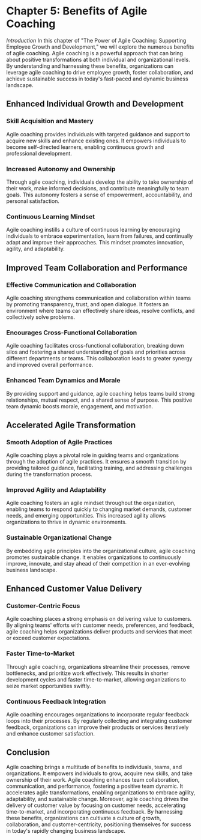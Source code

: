 Chapter 5: Benefits of Agile Coaching
=====================================

*Introduction* In this chapter of "The Power of Agile Coaching: Supporting Employee Growth and Development," we will explore the numerous benefits of agile coaching. Agile coaching is a powerful approach that can bring about positive transformations at both individual and organizational levels. By understanding and harnessing these benefits, organizations can leverage agile coaching to drive employee growth, foster collaboration, and achieve sustainable success in today's fast-paced and dynamic business landscape.

Enhanced Individual Growth and Development
------------------------------------------

### Skill Acquisition and Mastery

Agile coaching provides individuals with targeted guidance and support to acquire new skills and enhance existing ones. It empowers individuals to become self-directed learners, enabling continuous growth and professional development.

### Increased Autonomy and Ownership

Through agile coaching, individuals develop the ability to take ownership of their work, make informed decisions, and contribute meaningfully to team goals. This autonomy fosters a sense of empowerment, accountability, and personal satisfaction.

### Continuous Learning Mindset

Agile coaching instills a culture of continuous learning by encouraging individuals to embrace experimentation, learn from failures, and continually adapt and improve their approaches. This mindset promotes innovation, agility, and adaptability.

Improved Team Collaboration and Performance
-------------------------------------------

### Effective Communication and Collaboration

Agile coaching strengthens communication and collaboration within teams by promoting transparency, trust, and open dialogue. It fosters an environment where teams can effectively share ideas, resolve conflicts, and collectively solve problems.

### Encourages Cross-Functional Collaboration

Agile coaching facilitates cross-functional collaboration, breaking down silos and fostering a shared understanding of goals and priorities across different departments or teams. This collaboration leads to greater synergy and improved overall performance.

### Enhanced Team Dynamics and Morale

By providing support and guidance, agile coaching helps teams build strong relationships, mutual respect, and a shared sense of purpose. This positive team dynamic boosts morale, engagement, and motivation.

Accelerated Agile Transformation
--------------------------------

### Smooth Adoption of Agile Practices

Agile coaching plays a pivotal role in guiding teams and organizations through the adoption of agile practices. It ensures a smooth transition by providing tailored guidance, facilitating training, and addressing challenges during the transformation process.

### Improved Agility and Adaptability

Agile coaching fosters an agile mindset throughout the organization, enabling teams to respond quickly to changing market demands, customer needs, and emerging opportunities. This increased agility allows organizations to thrive in dynamic environments.

### Sustainable Organizational Change

By embedding agile principles into the organizational culture, agile coaching promotes sustainable change. It enables organizations to continuously improve, innovate, and stay ahead of their competition in an ever-evolving business landscape.

Enhanced Customer Value Delivery
--------------------------------

### Customer-Centric Focus

Agile coaching places a strong emphasis on delivering value to customers. By aligning teams' efforts with customer needs, preferences, and feedback, agile coaching helps organizations deliver products and services that meet or exceed customer expectations.

### Faster Time-to-Market

Through agile coaching, organizations streamline their processes, remove bottlenecks, and prioritize work effectively. This results in shorter development cycles and faster time-to-market, allowing organizations to seize market opportunities swiftly.

### Continuous Feedback Integration

Agile coaching encourages organizations to incorporate regular feedback loops into their processes. By regularly collecting and integrating customer feedback, organizations can improve their products or services iteratively and enhance customer satisfaction.

Conclusion
----------

Agile coaching brings a multitude of benefits to individuals, teams, and organizations. It empowers individuals to grow, acquire new skills, and take ownership of their work. Agile coaching enhances team collaboration, communication, and performance, fostering a positive team dynamic. It accelerates agile transformations, enabling organizations to embrace agility, adaptability, and sustainable change. Moreover, agile coaching drives the delivery of customer value by focusing on customer needs, accelerating time-to-market, and incorporating continuous feedback. By harnessing these benefits, organizations can cultivate a culture of growth, collaboration, and customer-centricity, positioning themselves for success in today's rapidly changing business landscape.
